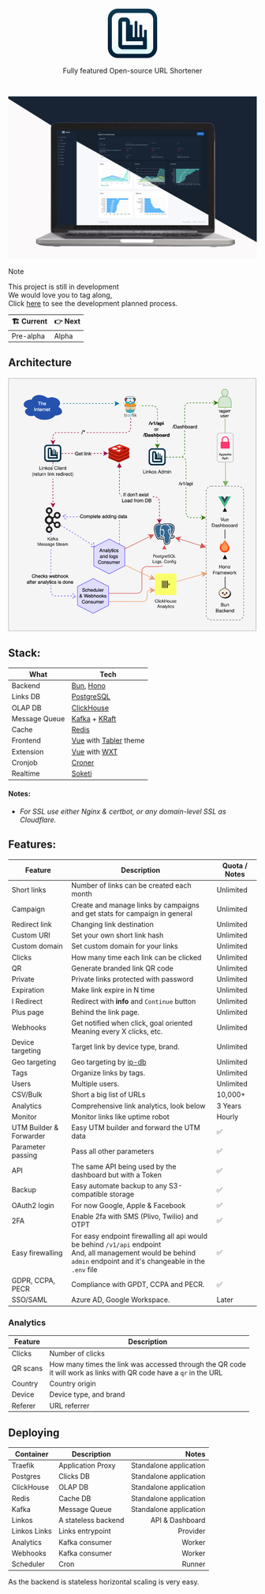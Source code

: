 <div style="text-align: center;padding:30px 0" align="center">

<img src="assets/linkos-full.png" width="100" />

Fully featured Open-source URL Shortener

</div>

<img src="assets/linkos_laptop.jpg" />

> [!NOTE]  
> This project is still in development    
> We would love you to tag along,   
> Click [here](https://github.com/byawitz/linkos/wiki/Development-phases) to see the development planned process.
>
> | 🏗️ Current | 👉 Next |
> |-------------|---------|
> | Pre-alpha   | Alpha   |

## Architecture

<img src="assets/linkos.svg" />

## Stack:

| What          | Tech                                                                                        |
|---------------|---------------------------------------------------------------------------------------------|
| Backend       | [Bun](https://bun.sh), [Hono](https://hono.dev)                                             |
| Links DB      | [PostgreSQL](https://www.postgresql.org/)                                                   |
| OLAP DB       | [ClickHouse](https://clickhouse.com/)                                                       |
| Message Queue | [Kafka](https://kafka.apache.org/) + [KRaft](https://kafka.apache.org/documentation/#kraft) |
| Cache         | [Redis](https://redis.io/)                                                                  |
| Frontend      | [Vue](https://vuejs.org/) with [Tabler](https://tabler.io) theme                            |
| Extension     | [Vue](https://vuejs.org/) with [WXT](https://wxt.dev/)                                      |
| Cronjob       | [Croner](https://github.com/hexagon/croner)                                                 |
| Realtime      | [Soketi](https://docs.soketi.app/)                                                          |

#### Notes:

- _For SSL use either Nginx & certbot, or any domain-level SSL as Cloudflare._

## Features:

| Feature                 | Description                                                                                                                                                              | Quota / Notes |
|-------------------------|--------------------------------------------------------------------------------------------------------------------------------------------------------------------------|---------------|
| Short links             | Number of links can be created each month                                                                                                                                | Unlimited     |
| Campaign                | Create and manage links by campaigns and get stats for campaign in general                                                                                               | Unlimited     |
| Redirect link           | Changing link destination                                                                                                                                                | Unlimited     |
| Custom URI              | Set your own short link hash                                                                                                                                             | Unlimited     |
| Custom domain           | Set custom domain for your links                                                                                                                                         | Unlimited     |
| Clicks                  | How many time each link can be clicked                                                                                                                                   | Unlimited     |
| QR                      | Generate branded link QR code                                                                                                                                            | Unlimited     |
| Private                 | Private links protected with password                                                                                                                                    | Unlimited     |
| Expiration              | Make link expire in N time                                                                                                                                               | Unlimited     |
| I Redirect              | Redirect with **info** and `Continue` button                                                                                                                             | Unlimited     |
| Plus page               | Behind the link page.                                                                                                                                                    | Unlimited     |
| Webhooks                | Get notified when click, goal oriented<br/>Meaning every X clicks, etc.                                                                                                  | Unlimited     |
| Device targeting        | Target link by device type, brand.                                                                                                                                       | Unlimited     |
| Geo targeting           | Geo targeting by [ip-db](https://github.com/sapics/ip-location-db)                                                                                                       | Unlimited     |
| Tags                    | Organize links by tags.                                                                                                                                                  | Unlimited     |
| Users                   | Multiple users.                                                                                                                                                          | Unlimited     |
| CSV/Bulk                | Short a big list of URLs                                                                                                                                                 | 10,000+       |
| Analytics               | Comprehensive link analytics, look below                                                                                                                                 | 3 Years       |
| Monitor                 | Monitor links like uptime robot                                                                                                                                          | Hourly        |
| UTM Builder & Forwarder | Easy UTM builder and forward the UTM data                                                                                                                                | ✅             |
| Parameter passing       | Pass all other parameters                                                                                                                                                | ✅             |
| API                     | The same API being used by the dashboard but with a Token                                                                                                                | ✅             |
| Backup                  | Easy automate backup to any S3-compatible storage                                                                                                                        | ✅             |
| OAuth2 login            | For now Google, Apple & Facebook                                                                                                                                         | ✅             |
| 2FA                     | Enable 2fa with SMS (Plivo, Twilio) and OTPT                                                                                                                             | ✅             |
| Easy firewalling        | For easy endpoint firewalling all api would be behind `/v1/api` endpoint<br/>And, all management would be behind `admin` endpoint and it's changeable in the `.env` file | ✅             |
| GDPR, CCPA, PECR        | Compliance with GPDT, CCPA and PECR.                                                                                                                                     | ✅             |
| SSO/SAML                | Azure AD, Google Workspace.                                                                                                                                              | Later         |

### Analytics

| Feature  | Description                                                                                                            |
|----------|------------------------------------------------------------------------------------------------------------------------|
| Clicks   | Number of clicks                                                                                                       |
| QR scans | How many times the link was accessed through the QR code<br/>it will work as links with QR code have a `qr` in the URL |
| Country  | Country origin                                                                                                         |
| Device   | Device type, and brand                                                                                                 |
| Referer  | URL referrer                                                                                                           |

## Deploying

| Container    | Description         |                  Notes |
|--------------|---------------------|-----------------------:|
| Traefik      | Application Proxy   | Standalone application |
| Postgres     | Clicks DB           | Standalone application |
| ClickHouse   | OLAP DB             | Standalone application |
| Redis        | Cache DB            | Standalone application |
| Kafka        | Message Queue       | Standalone application |
| Linkos       | A stateless backend |        API & Dashboard |
| Linkos Links | Links entrypoint    |               Provider |
| Analytics    | Kafka consumer      |                 Worker |
| Webhooks     | Kafka consumer      |                 Worker |
| Scheduler    | Cron                |                 Runner |

As the backend is stateless horizontal scaling is very easy.
